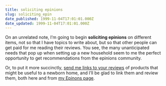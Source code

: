 ```yaml
---
title: soliciting epinions
slug: soliciting_epin
date_published: 1999-11-04T17:01:01.000Z
date_updated: 1999-11-04T17:01:01.000Z
---
```


On an unrelated note, I’m going to begin **soliciting epinions** on different items, not so that I have topics to write about, but so that other people can get paid for me reading their reviews. You see, the many unanticipated needs that pop up when setting up a new household seem to me the perfect opportunity to get recommendations from the epinions community.

Or, to put it more succinctly, [send me links to your reviews](mailto:anil@dashes.com) of products that might be useful to a newborn home, and I’ll be glad to link them and review them, both here and from [my Epinons page](http://www.epinions.com/user-anildash).
